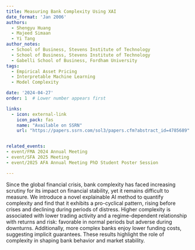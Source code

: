 ```yaml
---
title: Measuring Bank Complexity Using XAI
date_format: 'Jan 2006'
authors:
  - Shengyu Huang
  - Majeed Simaan
  - Yi Tang
author_notes: 
  - School of Business, Stevens Institute of Technology
  - School of Business, Stevens Institute of Technology
  - Gabelli School of Business, Fordham University
tags:
  - Empirical Asset Pricing
  - Interpretable Machine Learning
  - Model Complexity 

date: '2024-04-27'
order: 1  # Lower number appears first

links:
  - icon: external-link
    icon_pack: fas
    name: "Available on SSRN"
    url: "https://papers.ssrn.com/sol3/papers.cfm?abstract_id=4785689"


related_events:
- event/FMA 2024 Annual Meeting
- event/SFA 2025 Meeting
- event/2025 AFA Annual Meeting PhD Student Poster Session

---
```

Since the global financial crisis, bank complexity has faced increasing scrutiny for its impact on financial stability, yet it remains difficult to measure. We introduce a novel explainable AI method to quantify complexity and find that it exhibits a pro-cyclical pattern, rising before crises and declining during periods of distress. Higher complexity is associated with lower trading activity and a regime-dependent relationship with returns and risk: favorable in normal periods but adverse during downturns. Additionally, more complex banks enjoy lower funding costs, suggesting implicit guarantees. These results highlight the role of complexity in shaping bank behavior and market stability.
